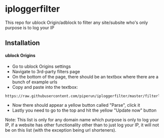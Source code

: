 # iploggerfilter
This repo for ublock Origin/adblock to filter any site/subsite who's only purpose is to log your IP

## Installation

#### ublock Origins
  - Go to ublock Origins settings
  - Navigate to 3rd-party filters page
  - On the bottom of the page, there should be an textbox where there are a bunch of example urls
  - Copy and paste into the textbox:
  
  ```
  https://raw.githubusercontent.com/piperun/iploggerfilter/master/filterlist
  ```
  
  - Now there should appear a yellow button called "Parse", click it
  - Lastly you need to go to the top and hit the yellow "Update now" button

Note: This list is only for any domain name which purpose is only to log your IP, if a website has other functionality
other than to just log your IP, it will not be on this list (with the exception being url shorteners).
